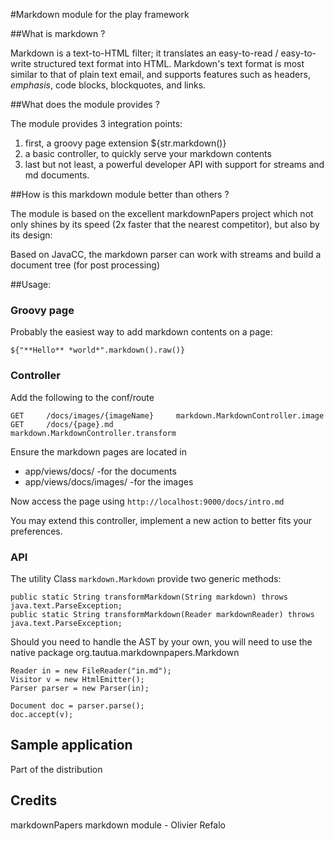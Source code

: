 
#Markdown module for the play framework

##What is markdown ?

Markdown is a text-to-HTML filter; it translates an easy-to-read / easy-to-write structured text 
format into HTML. Markdown's text format is most similar to that of plain text email, and supports 
features such as headers, *emphasis*, code blocks, blockquotes, and links.

##What does the module provides ?

The module provides 3 integration points:

1. first, a groovy page extension ${str.markdown()}
2. a basic controller, to quickly serve your markdown contents
3. last but not least, a powerful developer API with support for streams and md documents. 

##How is this markdown module better than others ?

The module is based on the excellent markdownPapers project which not only shines by its 
speed (2x faster that the nearest competitor), but also by its design:

Based on JavaCC, the markdown parser can work with streams and build a document tree (for post processing)

##Usage:

### Groovy page

Probably the easiest way to add markdown contents on a page:

    ${"**Hello** *world*".markdown().raw()}

### Controller

Add the following to the conf/route

    GET     /docs/images/{imageName}     markdown.MarkdownController.image
    GET     /docs/{page}.md              markdown.MarkdownController.transform

Ensure the markdown pages are located in
* app/views/docs/         -for the documents
* app/views/docs/images/  -for the images

Now access the page using `http://localhost:9000/docs/intro.md`

You may extend this controller, implement a new action to better fits your preferences.

### API

The utility Class `markdown.Markdown` provide two generic methods:

    public static String transformMarkdown(String markdown)	throws java.text.ParseException;
    public static String transformMarkdown(Reader markdownReader) throws java.text.ParseException;	

Should you need to handle the AST by your own, you will need to use the native package org.tautua.markdownpapers.Markdown

    Reader in = new FileReader("in.md");
    Visitor v = new HtmlEmitter();
    Parser parser = new Parser(in);

    Document doc = parser.parse();
    doc.accept(v);

## Sample application

Part of the distribution

## Credits

markdownPapers 
markdown module - Olivier Refalo